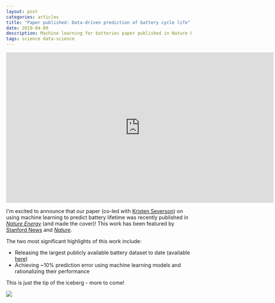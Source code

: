 ```yaml
---
layout: post
categories: articles
title: "Paper published: Data-driven prediction of battery cycle life"
date: 2019-04-09
description: Machine learning for batteries paper published in Nature Energy
tags: science data-science
---
```


<iframe width="728" height="410" src="https://www.youtube.com/embed/ah3yJrPzZsw" frameborder="0" allow="autoplay; encrypted-media" allowfullscreen></iframe>

I'm excited to announce that our paper (co-led with
[Kristen Severson](https://kseverso.github.io))
on using machine learning to predict battery lifetime
was recently published in [*Nature Energy*](https://www.nature.com/articles/s41560-019-0356-8)
(and made the cover)!
This work has been featured by
[Stanford News](https://news.stanford.edu/2019/03/25/ai-accurately-predicts-useful-life-batteries/) and
[*Nature*](https://www.nature.com/articles/d41586-019-01138-1).

The two most significant highlights of this work include:
- Releasing the largest publicly available battery dataset to date
(available [here](https://data.matr.io/1))
- Achieving ~10% prediction error using machine learning models
and rationalizing their performance

This is just the tip of the iceberg - more to come!

<p>
<img src="/img/Energy_Cover_May19.png" style="display:block; margin-left: auto; margin-right: auto;">
</p>
